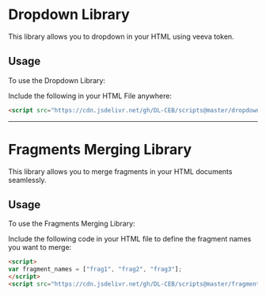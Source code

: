 # Dropdown Library
This library allows you to dropdown in your HTML using veeva token.

## Usage

To use the Dropdown Library:

Include the following in your HTML File anywhere:

```html
<script src="https://cdn.jsdelivr.net/gh/DL-CEB/scripts@master/dropdownv2.js"></script>
```
----------------------------------------------------------------------------------------------------------
# Fragments Merging Library

This library allows you to merge fragments in your HTML documents seamlessly.

## Usage

To use the Fragments Merging Library:

Include the following code in your HTML file to define the fragment names you want to merge:

```html
<script>
var fragment_names = ["frag1", "frag2", "frag3"];
</script>
<script src="https://cdn.jsdelivr.net/gh/DL-CEB/scripts@master/fragmented/v1.js"></script>
```
